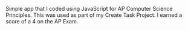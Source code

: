 Simple app that I coded using JavaScript for AP Computer Science Principles. This was used as part of my Create Task Project. I earned a score of a 4 on the AP Exam.
